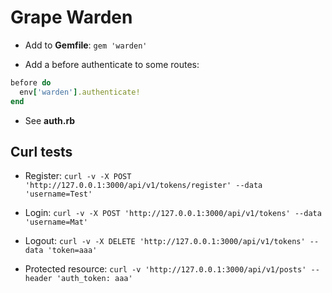 # Grape Warden

- Add to **Gemfile**:
`gem 'warden'`

- Add a before authenticate to some routes:
```rb
before do
  env['warden'].authenticate!
end
```

- See **auth.rb**

## Curl tests

- Register:
`curl -v -X POST 'http://127.0.0.1:3000/api/v1/tokens/register' --data 'username=Test'`

- Login:
`curl -v -X POST 'http://127.0.0.1:3000/api/v1/tokens' --data 'username=Mat'`

- Logout:
`curl -v -X DELETE 'http://127.0.0.1:3000/api/v1/tokens' --data 'token=aaa'`

- Protected resource:
`curl -v 'http://127.0.0.1:3000/api/v1/posts' --header 'auth_token: aaa'`
